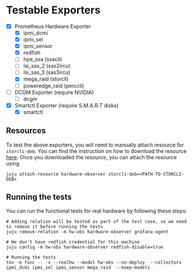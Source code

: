 # Testable Exporters

- [x] Prometheus Hardware Exporter
  - [x] ipmi_dcmi
  - [x] ipmi_sel
  - [x] ipmi_sensor
  - [x] redfish
  - [ ] hpe_ssa (ssacli)
  - [ ] lsi_sas_2 (sas2ircu)
  - [ ] lsi_sas_3 (sas3ircu)
  - [x] mega_raid (storcli)
  - [ ] poweredge_raid (perccli)
- [ ] DCGM Exporter (require NVIDIA)
  - [ ] dcgm
- [x] Smartctl Exporter (require S.M.A.R.T disks)
  - [x] smartctl

## Resources

To test the above exporters, you will need to manually attach resource for `storcli-deb`. You can find the instruction
on how to download the resource [here](https://charmhub.io/hardware-observer/resources/storcli-deb). Once you downloaded
the resource, you can attach the resource using

```shell
juju attach-resource hardware-observer storcli-deb=<PATH-TO-STORCLI-DEB>
```

## Running the tests

You can run the functional tests for real hardware by following these steps:

```shell
# Adding relation will be tested as part of the test case, so we need to remove it before running the tests
juju remove-relation -m hw-obs hardware-observer grafana-agent

# We don't have redfish credential for this machine
juju config -m hw-obs hardware-observer redfish-disable=true

# Running the tests
tox -e func -- -v --realhw --model hw-obs --no-deploy  --collectors ipmi_dcmi ipmi_sel ipmi_sensor mega_raid  --keep-models
```
